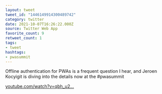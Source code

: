 ```yaml
---
layout: tweet
tweet_id: "1446149914300489742"
category: twitter
date: 2021-10-07T16:26:22.000Z
source: Twitter Web App
favorite_count: 9
retweet_count: 1
tags:
- tweet
hashtags:
- pwasummit
---
```


Offline authentication for PWAs is a frequent question I hear, and Jeroen Kocyigit is diving into the details now at the #pwasummit 

[youtube.com/watch?v=qbh_u2…](http://www.youtube.com/watch?v=qbh_u2hvIjg)
